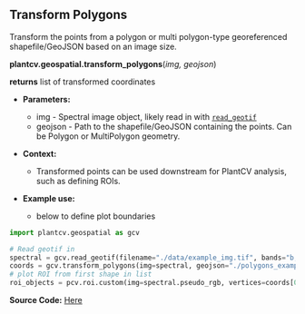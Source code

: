 ## Transform Polygons

Transform the points from a polygon or multi polygon-type georeferenced shapefile/GeoJSON based on an image size. 

**plantcv.geospatial.transform_polygons**(*img, geojson*)

**returns** list of transformed coordinates

- **Parameters:**
    - img - Spectral image object, likely read in with [`read_geotif`](read_geotif.md)
    - geojson - Path to the shapefile/GeoJSON containing the points. Can be Polygon or MultiPolygon geometry.

- **Context:**
    - Transformed points can be used downstream for PlantCV analysis, such as defining ROIs. 
- **Example use:**
    - below to define plot boundaries


```python
import plantcv.geospatial as gcv

# Read geotif in
spectral = gcv.read_geotif(filename="./data/example_img.tif", bands="b,g,r,RE,NIR")
coords = gcv.transform_polygons(img=spectral, geojson="./polygons_example.geojson")
# plot ROI from first shape in list 
roi_objects = pcv.roi.custom(img=spectral.pseudo_rgb, vertices=coords[0])

```

**Source Code:** [Here](https://github.com/danforthcenter/plantcv-geospatial/blob/main/plantcv/geospatial/transform_polygons.py)
